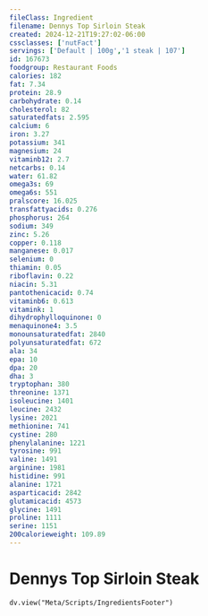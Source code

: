 ```yaml
---
fileClass: Ingredient
filename: Dennys Top Sirloin Steak
created: 2024-12-21T19:27:02-06:00
cssclasses: ['nutFact']
servings: ['Default | 100g','1 steak | 107']
id: 167673
foodgroup: Restaurant Foods
calories: 182
fat: 7.34
protein: 28.9
carbohydrate: 0.14
cholesterol: 82
saturatedfats: 2.595
calcium: 6
iron: 3.27
potassium: 341
magnesium: 24
vitaminb12: 2.7
netcarbs: 0.14
water: 61.82
omega3s: 69
omega6s: 551
pralscore: 16.025
transfattyacids: 0.276
phosphorus: 264
sodium: 349
zinc: 5.26
copper: 0.118
manganese: 0.017
selenium: 0
thiamin: 0.05
riboflavin: 0.22
niacin: 5.31
pantothenicacid: 0.74
vitaminb6: 0.613
vitamink: 1
dihydrophylloquinone: 0
menaquinone4: 3.5
monounsaturatedfat: 2840
polyunsaturatedfat: 672
ala: 34
epa: 10
dpa: 20
dha: 3
tryptophan: 380
threonine: 1371
isoleucine: 1401
leucine: 2432
lysine: 2021
methionine: 741
cystine: 280
phenylalanine: 1221
tyrosine: 991
valine: 1491
arginine: 1981
histidine: 991
alanine: 1721
asparticacid: 2842
glutamicacid: 4573
glycine: 1491
proline: 1111
serine: 1151
200calorieweight: 109.89
---
```


# Dennys Top Sirloin Steak

```dataviewjs
dv.view("Meta/Scripts/IngredientsFooter")
```